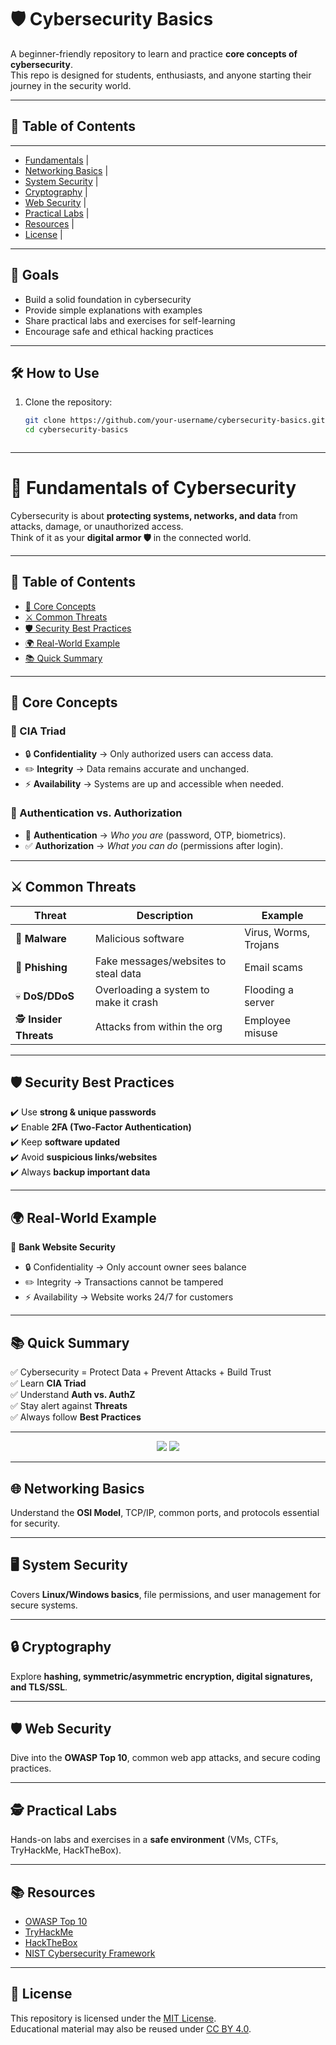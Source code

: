 

# 🛡️ Cybersecurity Basics  


A beginner-friendly repository to learn and practice **core concepts of cybersecurity**.  
This repo is designed for students, enthusiasts, and anyone starting their journey in the security world.  

---
## 📑 Table of Contents  
------------------------------------------------
- [Fundamentals](#fundamentals)                 |
- [Networking Basics](#networking-basics)       |  
- [System Security](#system-security)           |
- [Cryptography](#cryptography)                 |
- [Web Security](#web-security)                 |
- [Practical Labs](#practical-labs)             | 
- [Resources](#resources)                       |
- [License](#license)                           |


---

## 🚀 Goals  
- Build a solid foundation in cybersecurity  
- Provide simple explanations with examples  
- Share practical labs and exercises for self-learning  
- Encourage safe and ethical hacking practices  

---

## 🛠️ How to Use  
1. Clone the repository:  
   ```bash
   git clone https://github.com/your-username/cybersecurity-basics.git
   cd cybersecurity-basics



---


# 🔐 Fundamentals of Cybersecurity  


Cybersecurity is about **protecting systems, networks, and data** from attacks, damage, or unauthorized access.  
Think of it as your **digital armor 🛡️** in the connected world.  

---

## 📑 Table of Contents  
- [🧩 Core Concepts](#-core-concepts)  
- [⚔️ Common Threats](#️-common-threats)  
- [🛡️ Security Best Practices](#️-security-best-practices)  
- [🌍 Real-World Example](#-real-world-example)  
- [📚 Quick Summary](#-quick-summary)  

---

## 🧩 Core Concepts  

### 🔺 CIA Triad  
- 🔒 **Confidentiality** → Only authorized users can access data.  
- ✏️ **Integrity** → Data remains accurate and unchanged.  
- ⚡ **Availability** → Systems are up and accessible when needed.  

### 👤 Authentication vs. Authorization  
- 🔑 **Authentication** → *Who you are* (password, OTP, biometrics).  
- ✅ **Authorization** → *What you can do* (permissions after login).  

---

## ⚔️ Common Threats  

| Threat | Description | Example |
|--------|-------------|---------|
| 🦠 **Malware** | Malicious software | Virus, Worms, Trojans |
| 🎣 **Phishing** | Fake messages/websites to steal data | Email scams |
| 💀 **DoS/DDoS** | Overloading a system to make it crash | Flooding a server |
| 🕵️ **Insider Threats** | Attacks from within the org | Employee misuse |

---

## 🛡️ Security Best Practices  

✔️ Use **strong & unique passwords**  
✔️ Enable **2FA (Two-Factor Authentication)**  
✔️ Keep **software updated**  
✔️ Avoid **suspicious links/websites**  
✔️ Always **backup important data**  

---

## 🌍 Real-World Example  

🏦 **Bank Website Security**  
- 🔒 Confidentiality → Only account owner sees balance  
- ✏️ Integrity → Transactions cannot be tampered  
- ⚡ Availability → Website works 24/7 for customers  

---

## 📚 Quick Summary  

✅ Cybersecurity = Protect Data + Prevent Attacks + Build Trust  
✅ Learn **CIA Triad**  
✅ Understand **Auth vs. AuthZ**  
✅ Stay alert against **Threats**  
✅ Always follow **Best Practices**  

---

<p align="center">
  <img src="https://img.shields.io/badge/Stay-Secure-green?style=for-the-badge&logo=datadog" />
  <img src="https://img.shields.io/badge/Hack-Responsibly-red?style=for-the-badge&logo=github" />
</p>  





---

## 🌐 Networking Basics  
Understand the **OSI Model**, TCP/IP, common ports, and protocols essential for security.  

---

## 🖥️ System Security  
Covers **Linux/Windows basics**, file permissions, and user management for secure systems.  

---

## 🔒 Cryptography  
Explore **hashing, symmetric/asymmetric encryption, digital signatures, and TLS/SSL**.  

---

## 🛡️ Web Security  
Dive into the **OWASP Top 10**, common web app attacks, and secure coding practices.  

---

## 🕵️ Practical Labs  
Hands-on labs and exercises in a **safe environment** (VMs, CTFs, TryHackMe, HackTheBox).  

---

## 📚 Resources  
- [OWASP Top 10](https://owasp.org/www-project-top-ten/)  
- [TryHackMe](https://tryhackme.com/)  
- [HackTheBox](https://www.hackthebox.com/)  
- [NIST Cybersecurity Framework](https://www.nist.gov/cyberframework)  

---

## 📜 License  
This repository is licensed under the [MIT License](./LICENSE).  
Educational material may also be reused under [CC BY 4.0](https://creativecommons.org/licenses/by/4.0/).  
